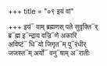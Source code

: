 +++
title = "०९ इयं वां"

+++
इयं᳓ वाम् ब्रह्मणस् पते सुवृक्ति᳓र्  
ब्र᳓ह्म इ᳓न्द्राय वज्रि᳓णे अकारि  
अविष्टं᳓ धि᳓यो जिगृत᳓म् पु᳓रंधीर्  
जजस्त᳓म् अर्यो᳓ वनु᳓षाम् अ᳓रातीः